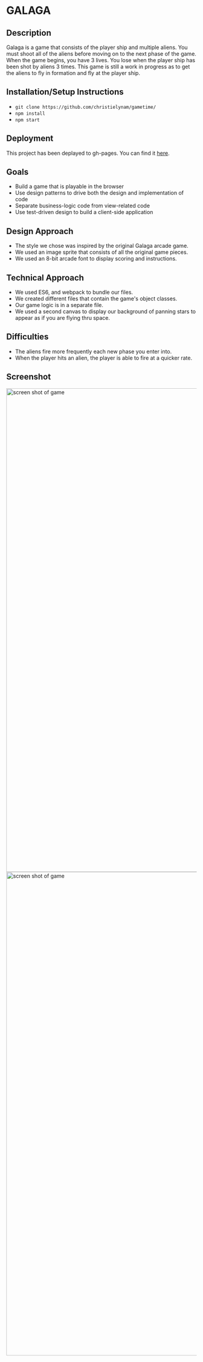 
# GALAGA


## Description

Galaga is a game that consists of the player ship and multiple aliens. You must shoot all of the aliens before moving on to the next phase of the game. When the game begins, you have 3 lives. You lose when the player ship has been shot by aliens 3 times. This game is still a work in progress as to get the aliens to fly in formation and fly at the player ship.

## Installation/Setup Instructions

 - `git clone https://github.com/christielynam/gametime/`
 - `npm install`
 - `npm start`
 
 ## Deployment
 
 This project has been deplayed to gh-pages. You can find it [here](https://christielynam.github.io/gametime/).

## Goals

 - Build a game that is playable in the browser
 - Use design patterns to drive both the design and implementation of code
 - Separate business-logic code from view-related code
 - Use test-driven design to build a client-side application

## Design Approach

 - The style we chose was inspired by the original Galaga arcade game.
 - We used an image sprite that consists of all the original game pieces.
 - We used an 8-bit arcade font to display scoring and instructions.

## Technical Approach

 - We used ES6, and webpack to bundle our files.
 - We created different files that contain the game's object classes.
 - Our game logic is in a separate file.
 - We used a second canvas to display our background of panning stars to appear as if you are flying thru space.

## Difficulties

 - The aliens fire more frequently each new phase you enter into.
 - When the player hits an alien, the player is able to fire at a quicker rate.

## Screenshot

<img width="1280" alt="screen shot of game" src="https://user-images.githubusercontent.com/20754511/27962461-346077f4-62ef-11e7-8034-53980c90d1f7.png">


<img width="1280" alt="screen shot of game" src="https://user-images.githubusercontent.com/20754511/27962471-392c40ba-62ef-11e7-9bde-85deafca09bc.png">
